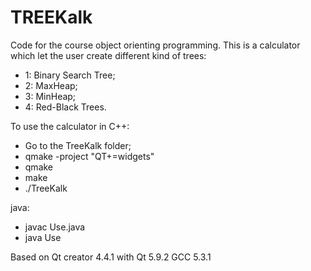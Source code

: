 # TREEKalk
 
Code for the course object orienting programming.
This is a calculator which let the user create different kind of trees:
* 1: Binary Search Tree;
* 2: MaxHeap;
* 3: MinHeap;
* 4: Red-Black Trees.

To use the calculator in C++:
* Go to the TreeKalk folder;
* qmake -project "QT+=widgets"
* qmake
* make
* ./TreeKalk

java:
* javac Use.java
* java Use

Based on Qt creator 4.4.1 with Qt 5.9.2
GCC 5.3.1
